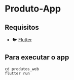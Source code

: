# Produto-App
## Requisitos

- 🐦 [Flutter](https://flutter.dev/)

## Para executar o app
```
cd produtos_web
flutter run
```
